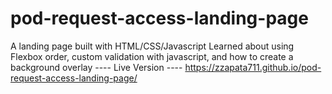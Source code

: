 # pod-request-access-landing-page
A landing page built with HTML/CSS/Javascript
Learned about using Flexbox order, custom validation with javascript, and how to create a background overlay
---- Live Version ----
https://zzapata711.github.io/pod-request-access-landing-page/
